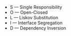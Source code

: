 * S — Single Responsibility
* O — Open-Closed
* L — Liskov Substitution
* I — Interface Segregation
* D — Dependency Inversion